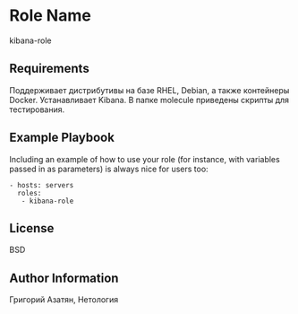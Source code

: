 Role Name
=========

kibana-role

Requirements
------------

Поддерживает дистрибутивы  на базе RHEL, Debian, а также контейнеры Docker. Устанавливает Kibana.
В папке molecule приведены скрипты для тестирования.



Example Playbook
----------------

Including an example of how to use your role (for instance, with variables passed in as parameters) is always nice for users too:

    - hosts: servers
      roles:
       - kibana-role

License
-------

BSD

Author Information
------------------

Григорий Азатян, Нетология
